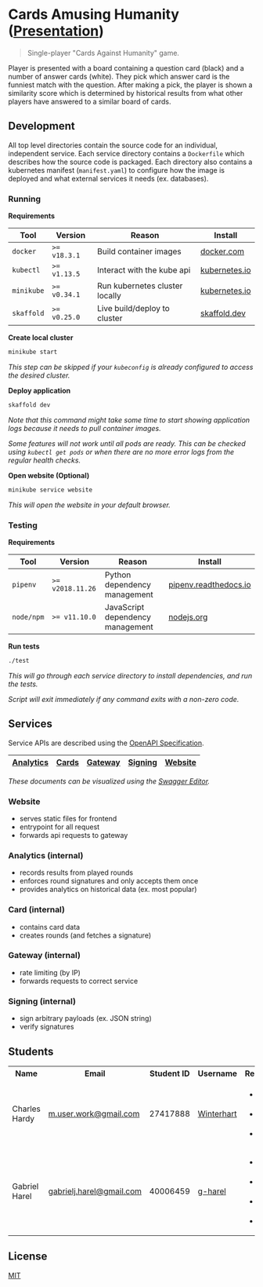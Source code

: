 # Cards Amusing Humanity ([Presentation](https://docs.google.com/presentation/d/e/2PACX-1vRnI3FzGfQP7HAtfErth3BHutfQhZUeoYBmgR2AI5FYu5TpVeT1nwxIfhhrkhEpDCQlClt80lbGrp52/pub?start=false&loop=false&delayms=2000))

> Single-player "Cards Against Humanity" game.

Player is presented with a board containing a question card (black) and a number of answer cards (white). They pick which answer card is the funniest match with the question. After making a pick, the player is shown a similarity score which is determined by historical results from what other players have answered to a similar board of cards.

## Development

All top level directories contain the source code for an individual, independent service. Each service directory contains a `Dockerfile` which describes how the source code is packaged. Each directory also contains a kubernetes manifest (`manifest.yaml`) to configure how the image is deployed and what external services it needs (ex. databases).

### Running

**Requirements**

Tool       | Version      | Reason                         | Install
---------- | ------------ | ------------------------------ | ------------------------------------------------------------------------------
`docker`   | `>= v18.3.1` | Build container images         | [docker.com](https://docs.docker.com/install/#supported-platforms)
`kubectl`  | `>= v1.13.5` | Interact with the kube api     | [kubernetes.io](https://kubernetes.io/docs/tasks/tools/install-kubectl/)
`minikube` | `>= v0.34.1` | Run kubernetes cluster locally | [kubernetes.io](https://kubernetes.io/docs/tasks/tools/install-minikube/)
`skaffold` | `>= v0.25.0` | Live build/deploy to cluster   | [skaffold.dev](https://skaffold.dev/docs/getting-started/#installing-skaffold)

**Create local cluster**

```sh
minikube start
```

_This step can be skipped if your `kubeconfig` is already configured to access the desired cluster._

**Deploy application**

```sh
skaffold dev
```

_Note that this command might take some time to start showing application logs because it needs to pull container images._

_Some features will not work until all pods are ready. This can be checked using `kubectl get pods` or when there are no more error logs from the regular health checks._

**Open website (Optional)**

```sh
minikube service website
```

_This will open the website in your default browser._

### Testing

**Requirements**

Tool       | Version          | Reason                           | Install
---------- | ---------------- | -------------------------------- | -------------------------------------------------------------------------------------------
`pipenv`   | `>= v2018.11.26` | Python dependency management     | [pipenv.readthedocs.io](https://pipenv.readthedocs.io/en/latest/install/#installing-pipenv)
`node/npm` | `>= v11.10.0`    | JavaScript dependency management | [nodejs.org](https://nodejs.org/en/download/)

**Run tests**

```sh
./test
```

_This will go through each service directory to install dependencies, and run the tests._

_Script will exit immediately if any command exits with a non-zero code._

## Services

Service APIs are described using the [OpenAPI Specification](https://github.com/OAI/OpenAPI-Specification).

[Analytics](./analytics/openapi.yaml) | [Cards](./cards/openapi.yaml) | [Gateway](./gateway/openapi.yaml) | [Signing](./signing/openapi.yaml) | [Website](./website/openapi.yaml)
------------------------------------- | ----------------------------- | --------------------------------- | --------------------------------- | ---------------------------------

_These documents can be visualized using the [Swagger Editor](https://editor.swagger.io)._

### Website

- serves static files for frontend
- entrypoint for all request
- forwards api requests to gateway

### Analytics (internal)

- records results from played rounds
- enforces round signatures and only accepts them once
- provides analytics on historical data (ex. most popular)

### Card (internal)

- contains card data
- creates rounds (and fetches a signature)

### Gateway (internal)

- rate limiting (by IP)
- forwards requests to correct service

### Signing (internal)

- sign arbitrary payloads (ex. JSON string)
- verify signatures

## Students

<table>
    <tr>
        <th>Name</th>
        <th>Email</th>
        <th>Student ID</th>
        <th>Username</th>
        <th>Responsibilities</th>
    </tr>
    <tr>
        <td>Charles Hardy</td>
        <td><a href="mailto:m.user.work@gmail.com">m.user.work@gmail.com</a></td>
        <td>27417888</td>
        <td><a href="https://github.com/Winterhart">Winterhart</a></td>
        <td>
            <ul>
                <li>Cards Service</li>
                <li>Gateway Service</li>
                <li>Presentation</li>
            </ul>
        </td>
    </tr>
    <tr>
        <td>Gabriel Harel</td>
        <td><a href="mailto:gabrielj.harel@gmail.com">gabrielj.harel@gmail.com</a></td>
        <td>40006459</td>
        <td><a href="https://github.com/g-harel">g-harel</a></td>
        <td>
            <ul>
                <li>Analytics Service</li>
                <li>Signing Service</li>
                <li>Website Service</li>
                <li>Presentation</li>
            </ul>
        </td>
    </tr>
</table>

## License

[MIT](/LICENSE)
